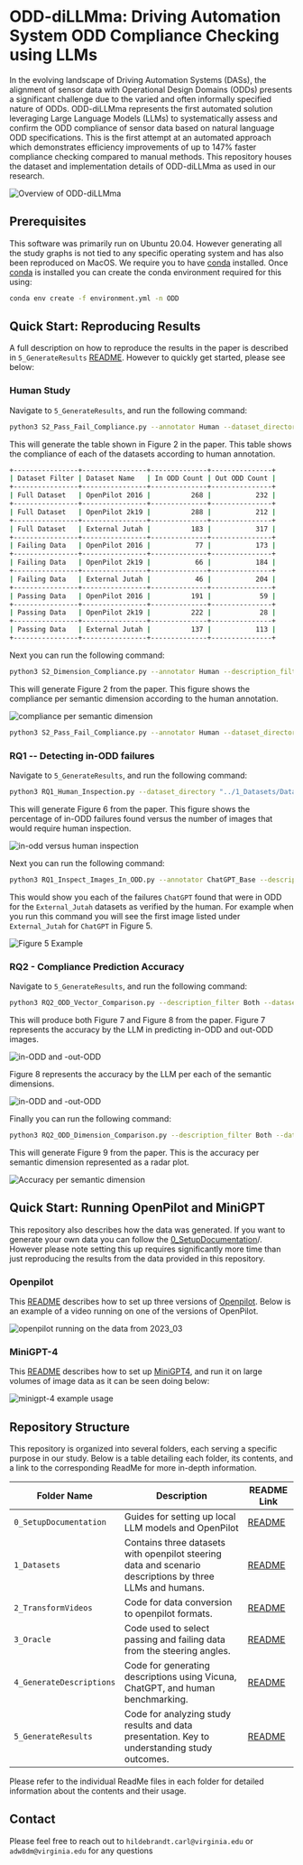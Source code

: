 # ODD-diLLMma: Driving Automation System ODD Compliance Checking using LLMs

In the evolving landscape of Driving Automation Systems (DASs), the alignment of sensor data with Operational Design Domains (ODDs) presents a significant challenge due to the varied and often informally specified nature of ODDs. ODD-diLLMma represents the first automated solution leveraging Large Language Models (LLMs) to systematically assess and confirm the ODD compliance of sensor data based on natural language ODD specifications. This is the first attempt at an automated approach which demonstrates efficiency improvements of up to 147% faster compliance checking compared to manual methods. This repository houses the dataset and implementation details of ODD-diLLMma as used in our research.


![Overview of ODD-diLLMma](Misc/ArtifactImages/odd-dillmma.svg)

## Prerequisites

This software was primarily run on Ubuntu 20.04. However generating all the study graphs is not tied to any specific operating system and has also been reproduced on MacOS. We require you to have [conda](https://docs.conda.io/en/latest/) installed. Once [conda](https://docs.conda.io/en/latest/) is installed you can create the conda environment required for this using:

```bash
conda env create -f environment.yml -n ODD
``` 

## Quick Start: Reproducing Results

A full description on how to reproduce the results in the paper is described in  `5_GenerateResults` [README](./5_GenerateResults/README.md). However to quickly get started, please see below:

### Human Study

Navigate to `5_GenerateResults`, and run the following command:

```bash
python3 S2_Pass_Fail_Compliance.py --annotator Human --dataset_directory "../1_Datasets/Data"
```

This will generate the table shown in Figure 2 in the paper. This table shows the compliance of each of the datasets according to human annotation.

```bash
+----------------+----------------+--------------+---------------+
| Dataset Filter | Dataset Name   | In ODD Count | Out ODD Count |
+----------------+----------------+--------------+---------------+
| Full Dataset   | OpenPilot 2016 |          268 |           232 |
+----------------+----------------+--------------+---------------+
| Full Dataset   | OpenPilot 2k19 |          288 |           212 |
+----------------+----------------+--------------+---------------+
| Full Dataset   | External Jutah |          183 |           317 |
+----------------+----------------+--------------+---------------+
| Failing Data   | OpenPilot 2016 |           77 |           173 |
+----------------+----------------+--------------+---------------+
| Failing Data   | OpenPilot 2k19 |           66 |           184 |
+----------------+----------------+--------------+---------------+
| Failing Data   | External Jutah |           46 |           204 |
+----------------+----------------+--------------+---------------+
| Passing Data   | OpenPilot 2016 |          191 |            59 |
+----------------+----------------+--------------+---------------+
| Passing Data   | OpenPilot 2k19 |          222 |            28 |
+----------------+----------------+--------------+---------------+
| Passing Data   | External Jutah |          137 |           113 |
+----------------+----------------+--------------+---------------+
```

Next you can run the following command:

```bash
python3 S2_Dimension_Compliance.py --annotator Human --description_filter Both --dataset_directory "../1_Datasets/Data"
```

This will generate Figure 2 from the paper. This figure shows the compliance per semantic dimension according to the human annotation.

![compliance per semantic dimension](./5_GenerateResults/output_graphs/S2_Compliance_Human_Both.svg)

```bash
python3 S2_Pass_Fail_Compliance.py --annotator Human --dataset_directory "../1_Datasets/Data"
```


### RQ1 -- Detecting in-ODD failures

Navigate to `5_GenerateResults`, and run the following command:

```bash
python3 RQ1_Human_Inspection.py --dataset_directory "../1_Datasets/Data"
```

This will generate Figure 6 from the paper. This figure shows the percentage of in-ODD failures found versus the number of images that would require human inspection.

![in-odd versus human inspection](./5_GenerateResults/output_graphs/RQ1_Human_Inspection.svg)

Next you can run the following command:

```bash
python3 RQ1_Inspect_Images_In_ODD.py --annotator ChatGPT_Base --description_filter Fail --dataset External_Jutah --resize_display "(640,480)" --filter_human_verified_odd --dataset_directory "../1_Datasets/Data"
```

This would show you each of the failures `ChatGPT` found that were in ODD for the `External_Jutah` datasets as verified by the human. For example when you run this command you will see the first image listed under `External_Jutah` for `ChatGPT` in Figure 5.

![Figure 5 Example](./Misc/ArtifactImages/Figure5_Example.png)


### RQ2 - Compliance Prediction Accuracy

Navigate to `5_GenerateResults`, and run the following command:

```bash
python3 RQ2_ODD_Vector_Comparison.py --description_filter Both --dataset_directory "../1_Datasets/Data"
```

This will produce both Figure 7 and Figure 8 from the paper. Figure 7 represents the accuracy by the LLM in predicting in-ODD and out-ODD images.

![in-ODD and -out-ODD](./5_GenerateResults/output_graphs/RQ2_INOUT_ODD_Vector_Comparison_Both.svg)

Figure 8 represents the accuracy by the LLM per each of the semantic dimensions.

![in-ODD and -out-ODD](./5_GenerateResults/output_graphs/RQ2_PERBIT_ODD_Vector_Comparison_Both.svg)

Finally you can run the following command:

```bash
python3 RQ2_ODD_Dimension_Comparison.py --description_filter Both --dataset_directory "../1_Datasets/Data"
```

This will generate Figure 9 from the paper. This is the accuracy per semantic dimension represented as a radar plot.

![Accuracy per semantic dimension](./5_GenerateResults/output_graphs/RQ2_ODD_Dimension_Comparison_Both.svg)


## Quick Start: Running OpenPilot and MiniGPT

This repository also describes how the data was generated. If you want to generate your own data you can follow the [0_SetupDocumentation](./0_SetupDocumentation/README.md)/. However please note setting this up requires significantly more time than just reproducing the results from the data provided in this repository.

### Openpilot

This [README](./0_SetupDocumentation/OpenPilot_Setup/README.md) describes how to set up three versions of [Openpilot](https://github.com/commaai/openpilot). Below is an example of a video running on one of the versions of OpenPilot.

![openpilot running on the data from 2023_03](./Misc/ArtifactImages/2023_03.gif)

### MiniGPT-4

This [README](./0_SetupDocumentation/OpenPilot_Setup/README.md) describes how to set up [MiniGPT4](https://github.com/Vision-CAIR/MiniGPT-4), and run it on large volumes of image data as it can be seen doing below:

![minigpt-4 example usage](./Misc/ArtifactImages//minigpt_example.png)

## Repository Structure

This repository is organized into several folders, each serving a specific purpose in our study. Below is a table detailing each folder, its contents, and a link to the corresponding ReadMe for more in-depth information.

| Folder Name             | Description                                                                                                  | README Link 								  |
|-------------------------|--------------------------------------------------------------------------------------------------------------|--------------------------------------------|
| `0_SetupDocumentation`  | Guides for setting up local LLM models and OpenPilot 														| [README](./0_SetupDocumentation/README.md)  |
| `1_Datasets`            | Contains three datasets with openpilot steering data and scenario descriptions by three LLMs and humans. 	| [README](./1_Datasets/README.md) 			  |
| `2_TransformVideos`     | Code for data conversion to openpilot formats. 																| [README](./2_TransformVideos/README.md) 	  |
| `3_Oracle`    		  | Code used to select passing and failing data from the steering angles. 									    | [README](./3_Oracle/README.md)  	  		  |
| `4_GenerateDescriptions`| Code for generating descriptions using Vicuna, ChatGPT, and human benchmarking. 							| [README](./2_GenerateCaption/README.md)  	  |
| `5_GenerateResults`     | Code for analyzing study results and data presentation. Key to understanding study outcomes. 				| [README](./5_GenerateResults/README.md) 	  |

Please refer to the individual ReadMe files in each folder for detailed information about the contents and their usage.

## Contact

Please feel free to reach out to `hildebrandt.carl@virginia.edu` or `adw8dm@virginia.edu` for any questions